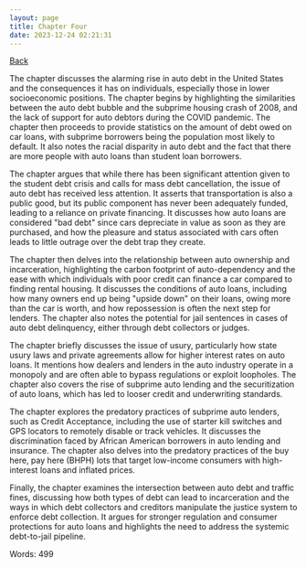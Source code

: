 ```yaml
---
layout: page
title: Chapter Four
date: 2023-12-24 02:21:31
---
```


[Back](./)


The chapter discusses the alarming rise in auto debt in the United States and the consequences it has on individuals, especially those in lower socioeconomic positions. The chapter begins by highlighting the similarities between the auto debt bubble and the subprime housing crash of 2008, and the lack of support for auto debtors during the COVID pandemic. The chapter then proceeds to provide statistics on the amount of debt owed on car loans, with subprime borrowers being the population most likely to default. It also notes the racial disparity in auto debt and the fact that there are more people with auto loans than student loan borrowers.

The chapter argues that while there has been significant attention given to the student debt crisis and calls for mass debt cancellation, the issue of auto debt has received less attention. It asserts that transportation is also a public good, but its public component has never been adequately funded, leading to a reliance on private financing. It discusses how auto loans are considered "bad debt" since cars depreciate in value as soon as they are purchased, and how the pleasure and status associated with cars often leads to little outrage over the debt trap they create.

The chapter then delves into the relationship between auto ownership and incarceration, highlighting the carbon footprint of auto-dependency and the ease with which individuals with poor credit can finance a car compared to finding rental housing. It discusses the conditions of auto loans, including how many owners end up being "upside down" on their loans, owing more than the car is worth, and how repossession is often the next step for lenders. The chapter also notes the potential for jail sentences in cases of auto debt delinquency, either through debt collectors or judges.

The chapter briefly discusses the issue of usury, particularly how state usury laws and private agreements allow for higher interest rates on auto loans. It mentions how dealers and lenders in the auto industry operate in a monopoly and are often able to bypass regulations or exploit loopholes. The chapter also covers the rise of subprime auto lending and the securitization of auto loans, which has led to looser credit and underwriting standards.

The chapter explores the predatory practices of subprime auto lenders, such as Credit Acceptance, including the use of starter kill switches and GPS locators to remotely disable or track vehicles. It discusses the discrimination faced by African American borrowers in auto lending and insurance. The chapter also delves into the predatory practices of the buy here, pay here (BHPH) lots that target low-income consumers with high-interest loans and inflated prices.

Finally, the chapter examines the intersection between auto debt and traffic fines, discussing how both types of debt can lead to incarceration and the ways in which debt collectors and creditors manipulate the justice system to enforce debt collection. It argues for stronger regulation and consumer protections for auto loans and highlights the need to address the systemic debt-to-jail pipeline.

Words: 499